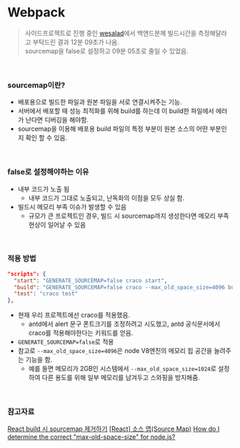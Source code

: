 # Webpack

> 사이드프로젝트로 진행 중인 [wesalad](https://wesalad.net/)에서 백엔드분께 빌드시간을 측정해달라고 부탁드린 결과 12분 09초가 나옴.  
> sourcemap을 false로 설정하고 09분 05초로 줄일 수 있었음.

<br>

### sourcemap이란?

- 배포용으로 빌드한 파일과 원본 파일을 서로 연결시켜주는 기능.
- 서버에서 배포할 때 성능 최적화를 위해 build를 하는데 이 build한 파일에서 에러가 난다면 디버깅을 해야함.
- sourcemap을 이용해 배포용 build 파일의 특정 부분이 원본 소스의 어떤 부분인지 확인 할 수 있음.

<br>

### false로 설정해야하는 이유

- 내부 코드가 노출 됨
  - 내부 코드가 그대로 노출되고, 난독화의 이점을 모두 상실 함.
- 빌드시 메모리 부족 이슈가 발생할 수 있음
  - 규모가 큰 프로젝트인 경우, 빌드 시 sourcemap까지 생성한다면 메모리 부족 현상이 일어날 수 있음

<br>

### 적용 방법

```JSON
"scripts": {
  "start": "GENERATE_SOURCEMAP=false craco start",
  "build": "GENERATE_SOURCEMAP=false craco --max_old_space_size=4096 build",
  "test": "craco test"
},
```

- 현재 우리 프로젝트에선 craco를 적용했음.
  - antd에서 alert 문구 폰트크기를 조정하려고 시도했고, antd 공식문서에서 craco를 적용해야한다는 키워드를 얻음.
- `GENERATE_SOURCEMAP=false`로 적용
- 참고로 `--max_old_space_size=4096`은 node V8엔진의 메모리 힙 공간을 늘려주는 기능을 함.
  - 예를 들면 메모리가 2GB인 시스템에서 `--max_old_space_size=1024`로 설정하여 다른 용도를 위해 일부 메모리를 남겨두고 스와핑을 방지해줌.

<br>

### 참고자료

[React build 시 sourcemap 제거하기](https://velog.io/@racoon/React-build-%EC%8B%9C-sourcemap-%EC%A0%9C%EA%B1%B0%ED%95%98%EA%B8%B0)
[[React] 소스 맵(Source Map)](https://24hours-beginner.tistory.com/253)
[How do I determine the correct "max-old-space-size" for node.js?](https://stackoverflow.com/questions/48387040/how-do-i-determine-the-correct-max-old-space-size-for-node-js)
